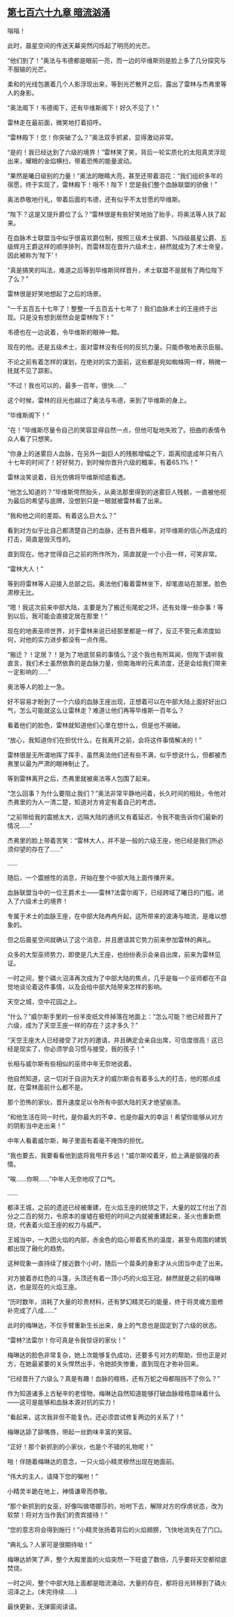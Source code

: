 ## [第七百六十九章 暗流汹涌](https://www.xxbiquge.com/11_11222/9004625.html)


  嗡嗡！

  此时，晨星空间的传送天幕突然闪烁起了明亮的光芒。

  “他们到了！”奥法与韦德都是眼前一亮，而一边的毕维斯则是脸上多了几分探究与不服输的光芒。

  柔和的光线包裹着几个人影浮现出来，等到光芒散开之后，露出了雷林与杰弗里等人的身影。

  “奥法阁下！韦德阁下，还有毕维斯阁下！好久不见了！”

  雷林走在最前面，微笑地打着招呼。

  “雷林殿下！您！你突破了么？”奥法双手抓紧，显得激动非常。

  “是的！我已经达到了六级的境界！”雷林笑了笑，背后一轮实质化的太阳真灵浮现出来，耀眼的金焰横扫，带着恐怖的能量波动。

  “果然是曦日级别的力量！”奥法的眼睛大亮，甚至还带着泪花：“我们组织多年的宿愿，终于实现了，雷林殿下！哦不！陛下！您是我们整个血脉联盟的骄傲！”

  奥法恭敬地行礼，带着后面的韦德，还有似乎不太甘愿的毕维斯。

  “陛下？这是又提升爵位了么？”雷林很是有些好笑地抬了抬手，将奥法等人扶了起来。

  在血脉术士联盟当中似乎很喜欢爵位制，按照三级术士侯爵、%四级晨星公爵、五级辉月王爵这样的顺序排列，而雷林现在晋升六级术士，赫然就成为了术士帝皇，因此被称为‘陛下’！

  “真是搞笑的叫法，难道之后等到毕维斯同样晋升，术士联盟不是就有了两位陛下了么？”

  雷林很是好笑地想起了之后的场景。

  “一千五百五十七年了！整整一千五百五十七年了！我们血脉术士的王座终于出现。只是没有想到居然会是雷林陛下！”

  韦德也在一边说着，令毕维斯的眼神一黯。

  现在的他。还是五级术士，面对雷林没有任何的反抗力量。只能恭敬地表示臣服。

  不论之前有着怎样的谋划，在绝对的实力面前，这些都是宛如蜘蛛网一样，稍微一抚就不见了踪影。

  “不过！我也可以的，最多一百年，很快……”

  这个时候，雷林的目光也越过了奥法与韦德，来到了毕维斯的身上。

  “毕维斯阁下！”

  “在！”毕维斯尽量令自己的笑容显得自然一点，但他可耻地失败了。扭曲的表情令众人看了只想笑。

  “你身上的迷雾巨人血脉，在另外一副巨人的残骸增幅之下，距离彻底成年只有八十七年的时间了！好好努力，到时候你晋升六级的概率，有着65.1%！”

  雷林淡笑说着，目光仿佛将毕维斯彻底看透。

  “他怎么知道的？”毕维斯愕然抬头，从奥法那里得到的迷雾巨人残骸，一直被他视为最后的希望与底牌，没想到只是一眼就被雷林看了出来。

  “我和他之间的差距。有着这么巨大么？”

  看到对方似乎比自己都清楚自己的血脉，还有晋升概率，对毕维斯的信心所造成的打击，简直是毁灭性的。

  直到现在。他才觉得自己之前的所作所为，简直就是一个小丑一样，可笑非常。

  “雷林大人！”

  等到将雷林等人迎接入总部之后。奥法他们看着雷林坐下，却笔直站在那里。脸色肃穆无比。

  “嗯！我这次前来中部大陆，主要是为了搬迁衔尾蛇之环。还有处理一些杂事！等到以后，我可能会直接定居在那里！”

  现在的地表巫师世界，对于雷林来说已经那里都是一样了，反正不管元素浓度如何，对他的实力进步都没有一点作用。

  “搬迁？！定居？！是为了地底贸易的事情么？这个我也有所耳闻，但陛下请听我直言，我们术士虽然依靠的是血脉力量，但南海岸的元素浓度，还是会给我们带来一定影响的……”

  奥法等人的脸上一急。

  好不容易才盼到了一个六级的血脉王座出现，正想着可以在中部大陆上面好好出口气，怎么可能就这么让雷林走？难道让他们再等毕维斯一百年么？

  看着他们的脸色，雷林就知道他们心里在想什么，但是也不揭破。

  “放心，我知道你们在担忧什么，在我离开之前，会将这件事情解决的！”

  雷林很是无所谓地挥了挥手，虽然奥法他们还有些不满，似乎想说什么，但都被杰弗里以最为严肃的眼神制止了。

  等到雷林离开之后，杰弗里就被奥法等人包围了起来。

  “怎么回事？为什么要阻止我们？”奥法非常平静地问着，长久时间的相处，令他对杰弗里的为人一清二楚，知道对方肯定有着自己的考虑。

  “之前带给我的震撼太大，远隔大陆的通讯又有着延迟，令我不能告诉你们最新的情况……”

  杰弗里的脸上带着苦笑：“雷林大人，并不是一般的六级王座，他已经是我们所必须仰望的存在了……”

  ……

  随后，一个震撼性的消息，开始在整个中部大陆上面传播开来。

  血脉联盟当中的一位王爵术士——雷林?法雷尔阁下，已经跨域了曦日的门槛，进入了六级术士的境界！

  专属于术士的血脉王座，在中部大陆冉冉升起，这所带来的波涛与暗流，是难以想象的。

  但之后晨星空间就确认了这个消息，并且邀请其它势力前来参加雷林的典礼。

  众多的大型巫师势力，即使是几大王座，也纷纷表示会亲自出席，前来为雷林见证。

  一时之间，整个磷火沼泽再次成为了中部大陆的焦点，几乎是每一个巫师都在不自觉地谈论着这件事情，以及会给中部大陆带来怎样的影响。

  天空之城，空中花园之上。

  “什么？”威尔斯手里的一份羊皮纸文件掉落在地面上：“怎么可能？他已经晋升了六级，成为了天空王座一样的存在？这才多久？”

  “天空王座大人已经接受了对方的邀请，并且确定会亲自出席，可信度很高！这已经是现实了，你必须学会习惯与接受，我的孩子！”

  长相与威尔斯有些相似的巫师中年无奈地说着。

  他自然知道，这一切对于自诩为天才的威尔斯会有着多么大的打击，他的那点成就，在雷林面前什么都不是。

  那个恐怖的家伙，晋升速度足以令所有中部大陆的天才绝望崩溃。

  “和他生活在同一时代，是你最大的不幸，也是你最大的幸运！希望你能够从对方的阴影当中走出来！”

  中年人看着威尔斯，眸子里面有着毫不掩饰的担忧。

  “我也要去，我要看看他到底将我甩开多远！”威尔斯咬着牙，脸上满是倔强的表情。

  “唉……你啊……”中年人无奈地叹了口气。

  ……

  都泽王城，之前的遗迹已经被重建，在火焰王座的统领之下，大量的奴工付出了百分之二百的努力，令原本的废墟在极短的时间之内就被重建起来，圣火也重新燃烧，代表着火焰王座的权力与威严。

  王城当中，一大团火焰的内部，赤金色的焰心带着炙热的温度，甚至令周围的建筑都出现了融化的趋势。

  这种现象一直持续了接近数个小时，随后一个苗条的身影才从火团当中走了出来。

  对方披着赤红色的斗篷，头顶还有着一顶小巧的火焰王冠，赫然就是之前的梅琳达，也是现在的火焰王座。

  “历时数年，消耗了大量的珍贵材料，还有梦幻精灵石的能量，终于将灵魂方面修补完成了八成……”

  此时的梅琳达，不仅手臂重新生长出来，身上的气息也是固定到了六级的状态。

  “雷林?法雷尔！你可真是令我惊讶的家伙！”

  梅琳达的脸色非常复杂，她上次能够复仇成功，还要多亏对方的帮助，但也正是对方，在她最紧要的关头悍然出手，令她损失惨重，直到现在才弥补回来。

  “已经晋升了六级么？真是有趣！血脉的桎梏，还有万蛇之母都阻挡不了你么？”

  作为知道诸多上古秘辛的老怪物，梅琳达自然知道能够打破血脉桎梏意味着什么——这可是能够和血脉本源对抗的实力！

  “看起来，这次我非但不能复仇，还必须尝试修复两边的关系了！”

  梅琳达舔了舔嘴唇，带起一丝韵味丰富的笑容。

  “正好！那个新抓到的小家伙，也是个不错的礼物呢！”

  啪！伴随着梅琳达的意念，一只火焰小精灵穆然出现在她面前。

  “伟大的主人，请降下您的嘱咐！”

  小精灵半跪在地上，神情谦卑而恭敬。

  “那个新抓到的女巫，好像叫做塔娜莎的，吩咐下去，解除对方的俘虏状态，改为软禁！将对方当作我们的贵宾接待！”

  “您的意志将会得到施行！”小精灵张扬着背后的火焰翅膀，飞快地消失在了门口。

  “典礼么？人家可是很期待呦！”

  梅琳达娇笑了声，整个大殿里面的火焰突然一下旺盛了数倍，几乎要将天空都彻底焚烧。

  一时之间，整个中部大陆上面都是暗流涌动，大量的存在，都将目光转移到了磷火沼泽之上。(未完待续……)

  最快更新，无弹窗阅读请。
